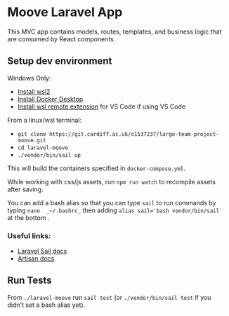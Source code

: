 # Moove Laravel App

This MVC app contains models, routes, templates, and business logic that are consumed by React components.


## Setup dev environment

Windows Only:

- [Install wsl2](https://docs.microsoft.com/en-us/windows/wsl/install)
- [Install Docker Desktop](https://www.docker.com/products/docker-desktop)
- [Install wsl remote extension](https://code.visualstudio.com/docs/remote/wsl) for VS Code if using VS Code

From a linux/wsl terminal:

- `git clone https://git.cardiff.ac.uk/c1537237/large-team-project-moove.git`
- `cd laravel-moove`
- `./vendor/bin/sail up`

This will build the containers specified in `docker-compose.yml`. 

While working with css/js assets, run `npm run watch` to recompile assets after saving.

You can add a bash alias so that you can type `sail` to run commands by typing `nano  _~/.bashrc_`  then adding `alias sail='bash vendor/bin/sail'` at the bottom .

### Useful links:
- [Laravel Sail docs](https://laravel.com/docs/9.x/sail)
- [Artisan docs](https://laravel.com/docs/5.4/artisan)


## Run Tests

From `./laravel-moove` run `sail test` (or `./vendor/bin/sail test` if you didn't set a bash alias yet).